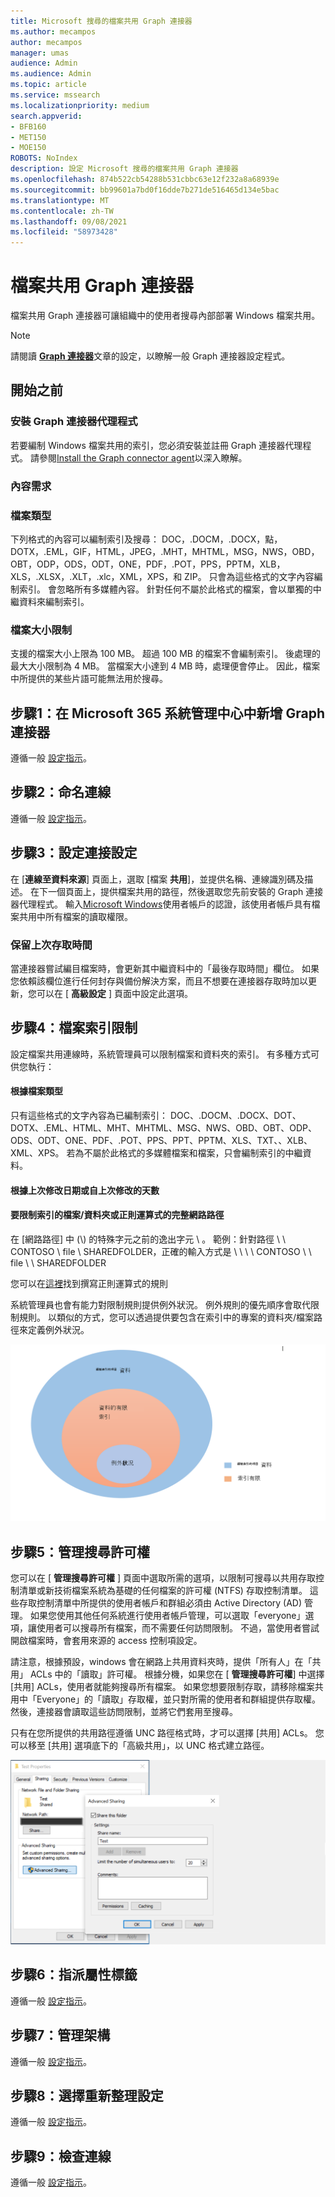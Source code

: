 ```yaml
---
title: Microsoft 搜尋的檔案共用 Graph 連接器
ms.author: mecampos
author: mecampos
manager: umas
audience: Admin
ms.audience: Admin
ms.topic: article
ms.service: mssearch
ms.localizationpriority: medium
search.appverid:
- BFB160
- MET150
- MOE150
ROBOTS: NoIndex
description: 設定 Microsoft 搜尋的檔案共用 Graph 連接器
ms.openlocfilehash: 874b522cb54288b531cbbc63e12f232a8a68939e
ms.sourcegitcommit: bb99601a7bd0f16dde7b271de516465d134e5bac
ms.translationtype: MT
ms.contentlocale: zh-TW
ms.lasthandoff: 09/08/2021
ms.locfileid: "58973428"
---
```

<!---Previous ms.author: rusamai --->

# <a name="file-share-graph-connector"></a>檔案共用 Graph 連接器

檔案共用 Graph 連接器可讓組織中的使用者搜尋內部部署 Windows 檔案共用。

> [!NOTE]
> 請閱讀 [**Graph 連接器**](configure-connector.md)文章的設定，以瞭解一般 Graph 連接器設定程式。

## <a name="before-you-get-started"></a>開始之前

### <a name="install-the-graph-connector-agent"></a>安裝 Graph 連接器代理程式

若要編制 Windows 檔案共用的索引，您必須安裝並註冊 Graph 連接器代理程式。 請參閱[Install the Graph connector agent](graph-connector-agent.md)以深入瞭解。  

### <a name="content-requirements"></a>內容需求

### <a name="file-types"></a>檔案類型

下列格式的內容可以編制索引及搜尋： DOC，.DOCM，.DOCX，點，DOTX，.EML，GIF，HTML，JPEG，.MHT，MHTML，MSG，NWS，OBD，OBT，ODP，ODS，ODT，ONE，PDF，.POT，PPS，PPTM，XLB，XLS，.XLSX，.XLT，.xlc，XML，XPS，和 ZIP。 只會為這些格式的文字內容編制索引。 會忽略所有多媒體內容。 針對任何不屬於此格式的檔案，會以單獨的中繼資料來編制索引。

### <a name="file-size-limits"></a>檔案大小限制

支援的檔案大小上限為 100 MB。 超過 100 MB 的檔案不會編制索引。 後處理的最大大小限制為 4 MB。 當檔案大小達到 4 MB 時，處理便會停止。 因此，檔案中所提供的某些片語可能無法用於搜尋。

## <a name="step-1-add-a-graph-connector-in-the-microsoft-365-admin-center"></a>步驟1：在 Microsoft 365 系統管理中心中新增 Graph 連接器

遵循一般 [設定指示](./configure-connector.md)。
<!---If the above phrase does not apply, delete it and insert specific details for your data source that are different from general setup instructions.-->

## <a name="step-2-name-the-connection"></a>步驟2：命名連線

遵循一般 [設定指示](./configure-connector.md)。
<!---If the above phrase does not apply, delete it and insert specific details for your data source that are different from general setup instructions.-->

## <a name="step-3-configure-the-connection-settings"></a>步驟3：設定連接設定

在 [**連線至資料來源**] 頁面上，選取 [檔案 **共用**]，並提供名稱、連線識別碼及描述。 在下一個頁面上，提供檔案共用的路徑，然後選取您先前安裝的 Graph 連接器代理程式。 輸入[Microsoft Windows](https://microsoft.com/windows)使用者帳戶的認證，該使用者帳戶具有檔案共用中所有檔案的讀取權限。

### <a name="preserve-last-access-time"></a>保留上次存取時間

當連接器嘗試編目檔案時，會更新其中繼資料中的「最後存取時間」欄位。 如果您依賴該欄位進行任何封存與備份解決方案，而且不想要在連接器存取時加以更新，您可以在 [ **高級設定** ] 頁面中設定此選項。

## <a name="step-4-limits-for-file-indexing"></a>步驟4：檔案索引限制

設定檔案共用連線時，系統管理員可以限制檔案和資料夾的索引。 有多種方式可供您執行：

#### <a name="based-on-file-types"></a>根據檔案類型

只有這些格式的文字內容為已編制索引： DOC、.DOCM、.DOCX、DOT、DOTX、.EML、HTML、MHT、MHTML、MSG、NWS、OBD、OBT、ODP、ODS、ODT、ONE、PDF、.POT、PPS、PPT、PPTM、XLS、TXT、、XLB、XML、XPS。 若為不屬於此格式的多媒體檔案和檔案，只會編制索引的中繼資料。

#### <a name="based-on-last-modified-date-or-number-of-days-since-last-modification"></a>根據上次修改日期或自上次修改的天數

#### <a name="full-network-path-of-filefolder-or-regular-expression-to-limit-indexing"></a>要限制索引的檔案/資料夾或正則運算式的完整網路路徑 

在 [網路路徑] 中 (\\) 的特殊字元之前的逸出字元 \\ 。 範例：針對路徑 \\ \\ CONTOSO \\ file \\ SHAREDFOLDER，正確的輸入方式是 \\ \\ \\ \\ CONTOSO \\ \\ file \\ \\ SHAREDFOLDER

您可以在[這裡](https://docs.microsoft.com/dotnet/standard/base-types/regular-expression-language-quick-reference)找到撰寫正則運算式的規則

系統管理員也會有能力對限制規則提供例外狀況。 例外規則的優先順序會取代限制規則。 以類似的方式，您可以透過提供要包含在索引中的專案的資料夾/檔案路徑來定義例外狀況。

![限制和例外狀況。](media/file-connector/ExclusionRule.png)

## <a name="step-5-manage-search-permissions"></a>步驟5：管理搜尋許可權

您可以在 [ **管理搜尋許可權** ] 頁面中選取所需的選項，以限制可搜尋以共用存取控制清單或新技術檔案系統為基礎的任何檔案的許可權 (NTFS) 存取控制清單。 這些存取控制清單中所提供的使用者帳戶和群組必須由 Active Directory (AD) 管理。 如果您使用其他任何系統進行使用者帳戶管理，可以選取「everyone」選項，讓使用者可以搜尋所有檔案，而不需要任何訪問限制。 不過，當使用者嘗試開啟檔案時，會套用來源的 access 控制項設定。

請注意，根據預設，windows 會在網路上共用資料夾時，提供「所有人」在「共用」 ACLs 中的「讀取」許可權。 根據分機，如果您在 [ **管理搜尋許可權**] 中選擇 [共用] ACLs，使用者就能夠搜尋所有檔案。 如果您想要限制存取，請移除檔案共用中「Everyone」的「讀取」存取權，並只對所需的使用者和群組提供存取權。 然後，連接器會讀取這些訪問限制，並將它們套用至搜尋。

只有在您所提供的共用路徑遵循 UNC 路徑格式時，才可以選擇 [共用] ACLs。 您可以移至 [共用] 選項底下的「高級共用」，以 UNC 格式建立路徑。

![Advanced_sharing。](media/file-connector/file-advanced-sharing.png)

## <a name="step-6-assign-property-labels"></a>步驟6：指派屬性標籤

遵循一般 [設定指示](./configure-connector.md)。
<!---If the above phrase does not apply, delete it and insert specific details for your data source that are different from general setup instructions.-->

## <a name="step-7-manage-schema"></a>步驟7：管理架構

遵循一般 [設定指示](./configure-connector.md)。
<!---If the above phrase does not apply, delete it and insert specific details for your data source that are different from general setup instructions.-->

## <a name="step-8-choose-refresh-settings"></a>步驟8：選擇重新整理設定

遵循一般 [設定指示](./configure-connector.md)。
<!---If the above phrase does not apply, delete it and insert specific details for your data source that are different from general setup instructions.-->

## <a name="step-9-review-connection"></a>步驟9：檢查連線

遵循一般 [設定指示](./configure-connector.md)。
<!---If the above phrase does not apply, delete it and insert specific details for your data source that are different from general setup 
instructions.-->

<!---## Troubleshooting-->
<!---Insert troubleshooting recommendations for this data source-->

<!---## Limitations-->
<!---Insert limitations for this data source-->
